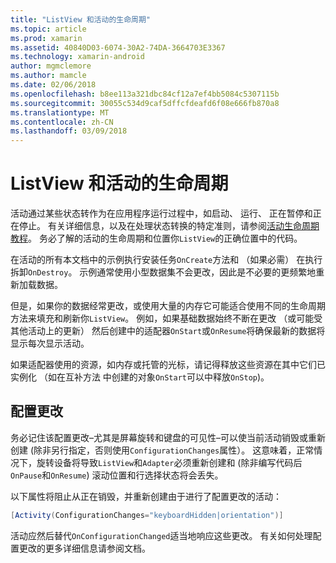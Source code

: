 ```yaml
---
title: "ListView 和活动的生命周期"
ms.topic: article
ms.prod: xamarin
ms.assetid: 40840D03-6074-30A2-74DA-3664703E3367
ms.technology: xamarin-android
author: mgmclemore
ms.author: mamcle
ms.date: 02/06/2018
ms.openlocfilehash: b8ee113a321dbc84cf12a7ef4bb5084c5307115b
ms.sourcegitcommit: 30055c534d9caf5dffcfdeafd6f08e666fb870a8
ms.translationtype: MT
ms.contentlocale: zh-CN
ms.lasthandoff: 03/09/2018
---
```

# <a name="listview-and-the-activity-lifecycle"></a>ListView 和活动的生命周期

活动通过某些状态转作为在应用程序运行过程中，如启动、 运行、 正在暂停和正在停止。 有关详细信息，以及在处理状态转换的特定准则，请参阅[活动生命周期教程](~/android/app-fundamentals/activity-lifecycle/index.md)。
务必了解的活动的生命周期和位置你`ListView`的正确位置中的代码。

在活动的所有本文档中的示例执行安装任务`OnCreate`方法和 （如果必需） 在执行拆卸`OnDestroy`。 示例通常使用小型数据集不会更改，因此是不必要的更频繁地重新加载数据。

但是，如果你的数据经常更改，或使用大量的内存它可能适合使用不同的生命周期方法来填充和刷新你`ListView`。 例如，如果基础数据始终不断在更改 （或可能受其他活动上的更新） 然后创建中的适配器`OnStart`或`OnResume`将确保最新的数据将显示每次显示活动。

如果适配器使用的资源，如内存或托管的光标，请记得释放这些资源在其中它们已实例化 （如在互补方法 中创建的对象`OnStart`可以中释放`OnStop`)。


## <a name="configuration-changes"></a>配置更改

务必记住该配置更改&ndash;尤其是屏幕旋转和键盘的可见性&ndash;可以使当前活动销毁或重新创建 (除非另行指定，否则使用`ConfigurationChanges`属性）。 这意味着，正常情况下，旋转设备将导致`ListView`和`Adapter`必须重新创建和 (除非编写代码后`OnPause`和`OnResume`) 滚动位置和行选择状态将会丢失。

以下属性将阻止从正在销毁，并重新创建由于进行了配置更改的活动：

```csharp
[Activity(ConfigurationChanges="keyboardHidden|orientation")]
```

活动应然后替代`OnConfigurationChanged`适当地响应这些更改。 有关如何处理配置更改的更多详细信息请参阅文档。

